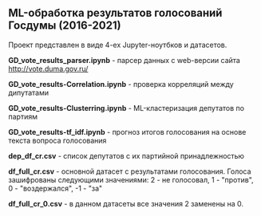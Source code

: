 ## ML-обработка результатов голосований Госдумы (2016-2021)

Проект представлен в виде 4-ех Jupyter-ноутбков и датасетов.

**GD_vote_results_parser.ipynb** - парсер данных с web-версии сайта http://vote.duma.gov.ru/

**GD_vote_results-Correlation.ipynb** - проверка корреляций между дипутатами

**GD_vote_results-Clusterring.ipynb** - ML-кластеризация депутатов по партиям

**GD_vote_results-tf_idf.ipynb** - прогноз итогов голосования на основе текста вопроса голосования


**dep_df_cr.csv** - список депутатов с их партийной принадлежностью

**df_full_cr.csv** - основной датасет с результатами голосования. Голоса зашифрованы следующими значениями:
  2 - не голосовал, 1 - "против", 0 - "воздержался", -1 - "за"

**df_full_cr_0.csv** - в данном датасеты все значения 2 заменены на 0.
